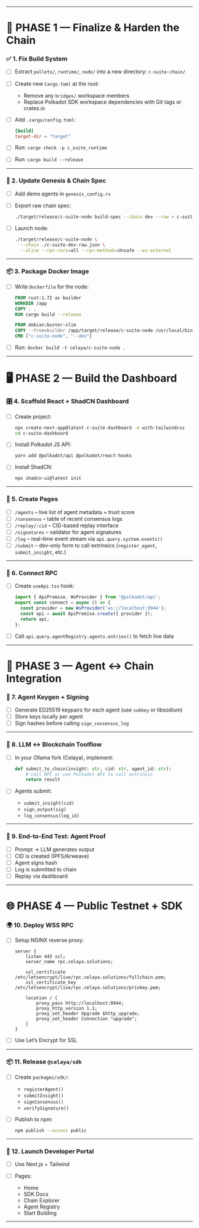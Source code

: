 
---

# 🧱 PHASE 1 — Finalize & Harden the Chain

### ✅ 1. **Fix Build System**

* [ ] Extract `pallets/`, `runtime/`, `node/` into a new directory: `c-suite-chain/`
* [ ] Create new `Cargo.toml` at the root:

  * Remove any `bridges/` workspace members
  * Replace Polkadot SDK workspace dependencies with Git tags or crates.io
* [ ] Add `.cargo/config.toml`:

  ```toml
  [build]
  target-dir = "target"
  ```
* [ ] Run: `cargo check -p c_suite_runtime`
* [ ] Run: `cargo build --release`

---

### 🔄 2. **Update Genesis & Chain Spec**

* [ ] Add demo agents in `genesis_config.rs`
* [ ] Export raw chain spec:

  ```bash
  ./target/release/c-suite-node build-spec --chain dev --raw > c-suite-dev-raw.json
  ```
* [ ] Launch node:

  ```bash
  ./target/release/c-suite-node \
    --chain ./c-suite-dev-raw.json \
    --alice --rpc-cors=all --rpc-methods=Unsafe --ws-external
  ```

---

### 📦 3. **Package Docker Image**

* [ ] Write `Dockerfile` for the node:

  ```dockerfile
  FROM rust:1.72 as builder
  WORKDIR /app
  COPY . .
  RUN cargo build --release

  FROM debian:buster-slim
  COPY --from=builder /app/target/release/c-suite-node /usr/local/bin/c-suite-node
  CMD ["c-suite-node", "--dev"]
  ```
* [ ] Run: `docker build -t celaya/c-suite-node .`

---

# 🖥️ PHASE 2 — Build the Dashboard

### 🎛 4. **Scaffold React + ShadCN Dashboard**

* [ ] Create project:

  ```bash
  npx create-next-app@latest c-suite-dashboard -e with-tailwindcss
  cd c-suite-dashboard
  ```
* [ ] Install Polkadot JS API:

  ```bash
  yarn add @polkadot/api @polkadot/react-hooks
  ```
* [ ] Install ShadCN:

  ```bash
  npx shadcn-ui@latest init
  ```

---

### 🧠 5. **Create Pages**

* [ ] `/agents` – live list of agent metadata + trust score
* [ ] `/consensus` – table of recent consensus logs
* [ ] `/replay/:cid` – CID-based replay interface
* [ ] `/signatures` – validator for agent signatures
* [ ] `/log` – real-time event stream via `api.query.system.events()`
* [ ] `/submit` – dev-only form to call extrinsics (`register_agent`, `submit_insight`, etc.)

---

### 🧪 6. **Connect RPC**

* [ ] Create `useApi.tsx` hook:

  ```ts
  import { ApiPromise, WsProvider } from '@polkadot/api';
  export const connect = async () => {
    const provider = new WsProvider('ws://localhost:9944');
    const api = await ApiPromise.create({ provider });
    return api;
  };
  ```
* [ ] Call `api.query.agentRegistry.agents.entries()` to fetch live data

---

# 🤖 PHASE 3 — Agent ↔ Chain Integration

### 🔐 7. **Agent Keygen + Signing**

* [ ] Generate ED25519 keypairs for each agent (use `subkey` or libsodium)
* [ ] Store keys locally per agent
* [ ] Sign hashes before calling `sign_consensus_log`

---

### 🧠 8. **LLM ↔ Blockchain Toolflow**

* [ ] In your Ollama fork (Celaya), implement:

  ```python
  def submit_to_chain(insight: str, cid: str, agent_id: str):
      # call RPC or use Polkadot API to call extrinsic
      return result
  ```
* [ ] Agents submit:

  * `submit_insight(cid)`
  * `sign_output(sig)`
  * `log_consensus(log_id)`

---

### 🧪 9. **End-to-End Test: Agent Proof**

* [ ] Prompt → LLM generates output
* [ ] CID is created (IPFS/Arweave)
* [ ] Agent signs hash
* [ ] Log is submitted to chain
* [ ] Replay via dashboard

---

# 🌐 PHASE 4 — Public Testnet + SDK

### 🌍 10. **Deploy WSS RPC**

* [ ] Setup NGINX reverse proxy:

  ```nginx
  server {
      listen 443 ssl;
      server_name rpc.celaya.solutions;

      ssl_certificate /etc/letsencrypt/live/rpc.celaya.solutions/fullchain.pem;
      ssl_certificate_key /etc/letsencrypt/live/rpc.celaya.solutions/privkey.pem;

      location / {
          proxy_pass http://localhost:9944;
          proxy_http_version 1.1;
          proxy_set_header Upgrade $http_upgrade;
          proxy_set_header Connection "upgrade";
      }
  }
  ```
* [ ] Use Let’s Encrypt for SSL

---

### 📦 11. **Release `@celaya/sdk`**

* [ ] Create `packages/sdk/`:

  * `registerAgent()`
  * `submitInsight()`
  * `signConsensus()`
  * `verifySignature()`
* [ ] Publish to npm:

  ```bash
  npm publish --access public
  ```

---

### 👥 12. **Launch Developer Portal**

* [ ] Use Next.js + Tailwind
* [ ] Pages:

  * Home
  * SDK Docs
  * Chain Explorer
  * Agent Registry
  * Start Building

---
